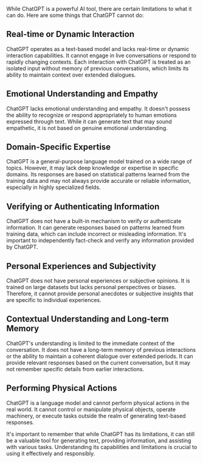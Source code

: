 While ChatGPT is a powerful AI tool, there are certain limitations to what it can do. Here are some things that ChatGPT cannot do:

## Real-time or Dynamic Interaction

ChatGPT operates as a text-based model and lacks real-time or dynamic interaction capabilities. It cannot engage in live conversations or respond to rapidly changing contexts. Each interaction with ChatGPT is treated as an isolated input without memory of previous conversations, which limits its ability to maintain context over extended dialogues.

## Emotional Understanding and Empathy

ChatGPT lacks emotional understanding and empathy. It doesn't possess the ability to recognize or respond appropriately to human emotions expressed through text. While it can generate text that may sound empathetic, it is not based on genuine emotional understanding.

## Domain-Specific Expertise

ChatGPT is a general-purpose language model trained on a wide range of topics. However, it may lack deep knowledge or expertise in specific domains. Its responses are based on statistical patterns learned from the training data and may not always provide accurate or reliable information, especially in highly specialized fields.

## Verifying or Authenticating Information

ChatGPT does not have a built-in mechanism to verify or authenticate information. It can generate responses based on patterns learned from training data, which can include incorrect or misleading information. It's important to independently fact-check and verify any information provided by ChatGPT.

## Personal Experiences and Subjectivity

ChatGPT does not have personal experiences or subjective opinions. It is trained on large datasets but lacks personal perspectives or biases. Therefore, it cannot provide personal anecdotes or subjective insights that are specific to individual experiences.

## Contextual Understanding and Long-term Memory

ChatGPT's understanding is limited to the immediate context of the conversation. It does not have a long-term memory of previous interactions or the ability to maintain a coherent dialogue over extended periods. It can provide relevant responses based on the current conversation, but it may not remember specific details from earlier interactions.

## Performing Physical Actions

ChatGPT is a language model and cannot perform physical actions in the real world. It cannot control or manipulate physical objects, operate machinery, or execute tasks outside the realm of generating text-based responses.

It's important to remember that while ChatGPT has its limitations, it can still be a valuable tool for generating text, providing information, and assisting with various tasks. Understanding its capabilities and limitations is crucial to using it effectively and responsibly.
